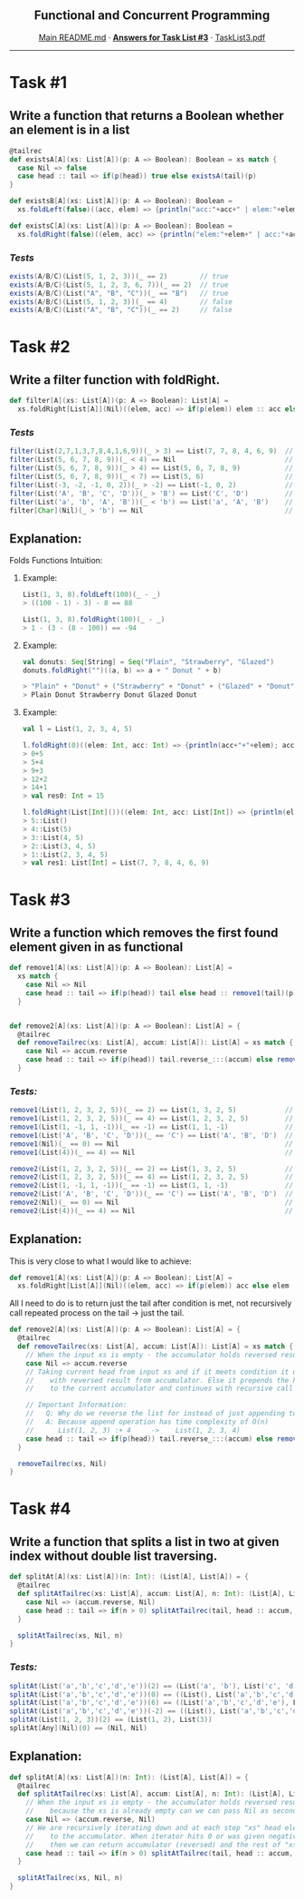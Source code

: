 <br />
<p align="center">
  <h2 align="center">Functional and Concurrent Programming</h2>
  <p align="center">
    <a href="../README.md">Main README.md</a>
    ·
    <a href="./README.md"><strong>Answers for Task List #3</strong></a>
    ·
    <a href="./tasklist3.pdf">TaskList3.pdf</a>
  </p>
</p>

---

# **Task #1**
## Write a function that returns a Boolean whether an element is in a list
```scala
@tailrec
def existsA[A](xs: List[A])(p: A => Boolean): Boolean = xs match {
  case Nil => false
  case head :: tail => if(p(head)) true else existsA(tail)(p)
}

def existsB[A](xs: List[A])(p: A => Boolean): Boolean =
  xs.foldLeft(false)((acc, elem) => {println("acc:"+acc+" | elem:"+elem); acc || p(elem)})

def existsC[A](xs: List[A])(p: A => Boolean): Boolean =
  xs.foldRight(false)((elem, acc) => {println("elem:"+elem+" | acc:"+acc); acc || p(elem)})
```

### *Tests*
``` scala
exists(A/B/C)(List(5, 1, 2, 3))(_ == 2)        // true
exists(A/B/C)(List(5, 1, 2, 3, 6, 7))(_ == 2)  // true
exists(A/B/C)(List("A", "B", "C"))(_ == "B")   // true
exists(A/B/C)(List(5, 1, 2, 3))(_ == 4)        // false
exists(A/B/C)(List("A", "B", "C"))(_ == 2)     // false
```

# **Task #2**
## Write a filter function with foldRight.
```scala
def filter[A](xs: List[A])(p: A => Boolean): List[A] =
  xs.foldRight[List[A]](Nil)((elem, acc) => if(p(elem)) elem :: acc else acc)
```

### *Tests*
```scala
filter(List(2,7,1,3,7,8,4,1,6,9))(_ > 3) == List(7, 7, 8, 4, 6, 9)  // true
filter(List(5, 6, 7, 8, 9))(_ < 4) == Nil                           // true
filter(List(5, 6, 7, 8, 9))(_ > 4) == List(5, 6, 7, 8, 9)           // true
filter(List(5, 6, 7, 8, 9))(_ < 7) == List(5, 6)                    // true
filter(List(-3, -2, -1, 0, 2))(_ > -2) == List(-1, 0, 2)            // true
filter(List('A', 'B', 'C', 'D'))(_ > 'B') == List('C', 'D')         // true
filter(List('a', 'b', 'A', 'B'))(_ < 'b') == List('a', 'A', 'B')    // true
filter[Char](Nil)(_ > 'b') == Nil                                   // true
```

## **Explanation:**

Folds Functions Intuition:

1) Example:
    ```scala
    List(1, 3, 8).foldLeft(100)(_ - _)
    > ((100 - 1) - 3) - 8 == 88

    List(1, 3, 8).foldRight(100)(_ - _)
    > 1 - (3 - (8 - 100)) == -94
    ```

2) Example:
    ```scala
    val donuts: Seq[String] = Seq("Plain", "Strawberry", "Glazed")
    donuts.foldRight("")((a, b) => a + " Donut " + b)

    > "Plain" + "Donut" + ("Strawberry" + "Donut" + ("Glazed" + "Donut") + ""))
    > Plain Donut Strawberry Donut Glazed Donut
    ```

3) Example:
    ```scala
    val l = List(1, 2, 3, 4, 5)

    l.foldRight(0)((elem: Int, acc: Int) => {println(acc+"+"+elem); acc + elem})
    > 0+5
    > 5+4
    > 9+3
    > 12+2
    > 14+1
    > val res0: Int = 15

    l.foldRight(List[Int]())((elem: Int, acc: List[Int]) => {println(elem+"::"+acc); elem :: acc})
    > 5::List()
    > 4::List(5)
    > 3::List(4, 5)
    > 2::List(3, 4, 5)
    > 1::List(2, 3, 4, 5)
    > val res1: List[Int] = List(7, 7, 8, 4, 6, 9)
    ```

# **Task #3**
## Write a function which removes the first found element given in as functional
```scala
def remove1[A](xs: List[A])(p: A => Boolean): List[A] =
  xs match {
    case Nil => Nil
    case head :: tail => if(p(head)) tail else head :: remove1(tail)(p)
  }


def remove2[A](xs: List[A])(p: A => Boolean): List[A] = {
  @tailrec
  def removeTailrec(xs: List[A], accum: List[A]): List[A] = xs match {
    case Nil => accum.reverse
    case head :: tail => if(p(head)) tail.reverse_:::(accum) else removeTailrec(tail, head :: accum)
  }
```

### *Tests:*
```scala
remove1(List(1, 2, 3, 2, 5))(_ == 2) == List(1, 3, 2, 5)            // true
remove1(List(1, 2, 3, 2, 5))(_ == 4) == List(1, 2, 3, 2, 5)         // true
remove1(List(1, -1, 1, -1))(_ == -1) == List(1, 1, -1)              // true
remove1(List('A', 'B', 'C', 'D'))(_ == 'C') == List('A', 'B', 'D')  // true
remove1(Nil)(_ == 0) == Nil                                         // true
remove1(List(4))(_ == 4) == Nil                                     // true

remove2(List(1, 2, 3, 2, 5))(_ == 2) == List(1, 3, 2, 5)            // true
remove2(List(1, 2, 3, 2, 5))(_ == 4) == List(1, 2, 3, 2, 5)         // true
remove2(List(1, -1, 1, -1))(_ == -1) == List(1, 1, -1)              // true
remove2(List('A', 'B', 'C', 'D'))(_ == 'C') == List('A', 'B', 'D')  // true
remove2(Nil)(_ == 0) == Nil                                         // true
remove2(List(4))(_ == 4) == Nil                                     // true
```

## **Explanation:**
This is very close to what I would like to achieve:
```scala
def remove1[A](xs: List[A])(p: A => Boolean): List[A] =
  xs.foldRight[List[A]](Nil)((elem, acc) => if(p(elem)) acc else elem :: acc)
```
All I need to do is to return just the tail after condition is met, not recursively call repeated process on the tail -> just the tail.
```scala
def remove2[A](xs: List[A])(p: A => Boolean): List[A] = {
  @tailrec
  def removeTailrec(xs: List[A], accum: List[A]): List[A] = xs match {
    // When the input xs is empty - the accumulator holds reversed result
    case Nil => accum.reverse
    // Taking current head from input xs and if it meets condition it quits
    //    with reversed result from accumulator. Else it prepends the head
    //    to the current accumulator and continues with recursive call

    // Important Information:
    //   Q: Why do we reverse the list for instead of just appending to the end of list?
    //   A: Because append operation has time complexity of O(n)
    //      List(1, 2, 3) :+ 4     ->    List(1, 2, 3, 4)
    case head :: tail => if(p(head)) tail.reverse_:::(accum) else removeTailrec(tail, head :: accum)
  }

  removeTailrec(xs, Nil)
}
```

# **Task #4**
## Write a function that splits a list in two at given index without double list traversing.
```scala
def splitAt[A](xs: List[A])(n: Int): (List[A], List[A]) = {
  @tailrec
  def splitAtTailrec(xs: List[A], accum: List[A], n: Int): (List[A], List[A]) = xs match {
    case Nil => (accum.reverse, Nil)
    case head :: tail => if(n > 0) splitAtTailrec(tail, head :: accum, n-1) else (accum.reverse, xs)
  }

  splitAtTailrec(xs, Nil, n)
}
```

### *Tests:*
```scala
splitAt(List('a','b','c','d','e'))(2) == (List('a', 'b'), List('c', 'd', 'e'))   // true
splitAt(List('a','b','c','d','e'))(0) == ((List(), List('a','b','c','d','e')))   // true
splitAt(List('a','b','c','d','e'))(6) == ((List('a','b','c','d','e'), List()))   // true
splitAt(List('a','b','c','d','e'))(-2) == ((List(), List('a','b','c','d','e')))  // true
splitAt(List(1, 2, 3))(2) == (List(1, 2), List(3))                               // true
splitAt[Any](Nil)(0) == (Nil, Nil)                                               // true
```

## **Explanation:**
```scala
def splitAt[A](xs: List[A])(n: Int): (List[A], List[A]) = {
  @tailrec
  def splitAtTailrec(xs: List[A], accum: List[A], n: Int): (List[A], List[A]) = xs match {
    // When the input xs is empty - the accumulator holds reversed result and
    //    because the xs is already empty can we can pass Nil as second list
    case Nil => (accum.reverse, Nil)
    // We are recursively iterating down and at each step "xs" head element is prepended
    //    to the accumulator. When iterator hits 0 or was given negative in the first place
    //    then we can return accumulator (reversed) and the rest of "xs" as second List.
    case head :: tail => if(n > 0) splitAtTailrec(tail, head :: accum, n-1) else (accum.reverse, xs)
  }

  splitAtTailrec(xs, Nil, n)
}
```

